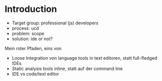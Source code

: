 # Introduction

- Target group: professional (js) developers
- process: ucd
- problem: scope
- solution: ide or not?

Mein roter Pfaden, eins von
- Loose Integration von language tools in text editoren, statt full-fledged IDEs
- Static analysis tools inline, statt auf der command line
- IDE vs code/text editor